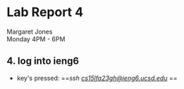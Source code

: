 # **Lab Report 4** <br />
Margaret Jones <br />
Monday 4PM - 6PM <br />

## 4. log into ieng6
* key's pressed: ==*ssh <space> cs15lfa23gh@ieng6.ucsd.edu <enter>*==
